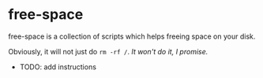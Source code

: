 # free-space

free-space is a collection of scripts which helps freeing space on your disk.  

Obviously, it will not just do `rm -rf /`. *It won't do it, I promise.*  

- TODO: add instructions
